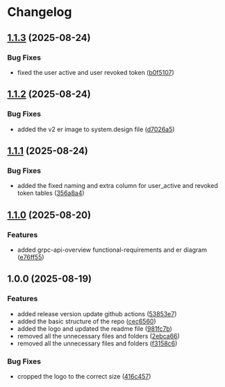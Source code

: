 # Changelog

## [1.1.3](https://github.com/Phylax-IAM/Signum.Token-Service.Design/compare/v1.1.2...v1.1.3) (2025-08-24)


### Bug Fixes

* fixed the user active and user revoked token ([b0f5107](https://github.com/Phylax-IAM/Signum.Token-Service.Design/commit/b0f5107ee0a926d731329288f3ce282b47d8e0b7))

## [1.1.2](https://github.com/Phylax-IAM/Signum.Token-Service.Design/compare/v1.1.1...v1.1.2) (2025-08-24)


### Bug Fixes

* added the v2 er image to system.design file ([d7026a5](https://github.com/Phylax-IAM/Signum.Token-Service.Design/commit/d7026a5fc4a6ff7f6adfc7b9fa0e23e072427a97))

## [1.1.1](https://github.com/Phylax-IAM/Signum.Token-Service.Design/compare/v1.1.0...v1.1.1) (2025-08-24)


### Bug Fixes

* added the fixed naming and extra column for user_active and revoked token tables ([356a8a4](https://github.com/Phylax-IAM/Signum.Token-Service.Design/commit/356a8a49403cdbe584c43544c40f6a5f966e1c36))

## [1.1.0](https://github.com/Phylax-IAM/Signum.Token-Service.Design/compare/v1.0.0...v1.1.0) (2025-08-20)


### Features

* added grpc-api-overview functional-requirements and er diagram ([e76ff55](https://github.com/Phylax-IAM/Signum.Token-Service.Design/commit/e76ff559c2c8db52eef85d4f4ab6da384d5a31ea))

## 1.0.0 (2025-08-19)


### Features

* added release version update github actions ([53853e7](https://github.com/Phylax-IAM/Signum.Token-Service.Design/commit/53853e71c7e701e2434a39c9f1ba63a900be68c5))
* added the basic structure of the repo ([cec6560](https://github.com/Phylax-IAM/Signum.Token-Service.Design/commit/cec65609905f73618ddfb2c9c21b67b7b485019c))
* added the logo and updated the readme file ([981fc7b](https://github.com/Phylax-IAM/Signum.Token-Service.Design/commit/981fc7b99d25ce54185293a644f89a5bc35e5ea0))
* removed all the unnecessary files and folders ([2ebca66](https://github.com/Phylax-IAM/Signum.Token-Service.Design/commit/2ebca66db55f1acc32d349a4469b0c96e306228c))
* removed all the unnecessary files and folders ([f3158c6](https://github.com/Phylax-IAM/Signum.Token-Service.Design/commit/f3158c673d8dc696c37d8d2ab0491d90386ed1e3))


### Bug Fixes

* cropped the logo to the correct size ([416c457](https://github.com/Phylax-IAM/Signum.Token-Service.Design/commit/416c4577aba5c40b5c40f96f77e9b7133675dda3))
